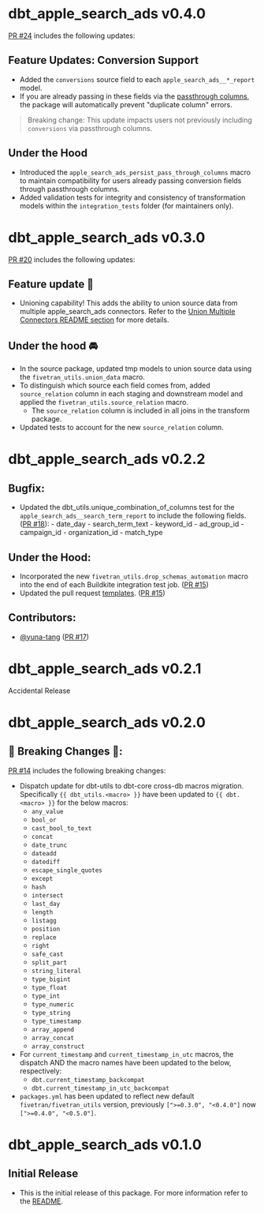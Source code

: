 # dbt_apple_search_ads v0.4.0
[PR #24](https://github.com/fivetran/dbt_apple_search_ads/pull/24) includes the following updates:

## Feature Updates: Conversion Support
- Added the `conversions` source field to each `apple_search_ads__*_report` model.
- If you are already passing in these fields via the [passthrough columns](https://github.com/fivetran/dbt_apple_search_ads?tab=readme-ov-file#passing-through-additional-metrics), the package will automatically prevent "duplicate column" errors.
> Breaking change: This update impacts users not previously including `conversions` via passthrough columns.

## Under the Hood
- Introduced the `apple_search_ads_persist_pass_through_columns` macro to maintain compatibility for users already passing conversion fields through passthrough columns.
- Added validation tests for integrity and consistency of transformation models within the `integration_tests` folder (for maintainers only).

# dbt_apple_search_ads v0.3.0
[PR #20](https://github.com/fivetran/dbt_apple_search_ads/pull/20) includes the following updates:
## Feature update 🎉
- Unioning capability! This adds the ability to union source data from multiple apple_search_ads connectors. Refer to the [Union Multiple Connectors README section](https://github.com/fivetran/dbt_apple_search_ads/blob/main/README.md#union-multiple-connectors) for more details.

## Under the hood 🚘
- In the source package, updated tmp models to union source data using the `fivetran_utils.union_data` macro. 
- To distinguish which source each field comes from, added `source_relation` column in each staging and downstream model and applied the `fivetran_utils.source_relation` macro.
  - The `source_relation` column is included in all joins in the transform package. 
- Updated tests to account for the new `source_relation` column.

# dbt_apple_search_ads v0.2.2
## Bugfix:
- Updated the dbt_utils.unique_combination_of_columns test for the `apple_search_ads__search_term_report` to include the following fields. ([PR #18](https://github.com/fivetran/dbt_apple_search_ads/pull/18)):
        - date_day
        - search_term_text
        - keyword_id
        - ad_group_id
        - campaign_id
        - organization_id
        - match_type

## Under the Hood:

- Incorporated the new `fivetran_utils.drop_schemas_automation` macro into the end of each Buildkite integration test job. ([PR #15](https://github.com/fivetran/dbt_apple_search_ads/pull/15))
- Updated the pull request [templates](/.github). ([PR #15](https://github.com/fivetran/dbt_apple_search_ads/pull/15))

## Contributors:

- [@yuna-tang](https://github.com/yuna-tang) ([PR #17](https://github.com/fivetran/dbt_apple_search_ads/pull/17))



# dbt_apple_search_ads v0.2.1

Accidental Release

# dbt_apple_search_ads v0.2.0

## 🚨 Breaking Changes 🚨:
[PR #14](https://github.com/fivetran/dbt_apple_search_ads/pull/14) includes the following breaking changes:
- Dispatch update for dbt-utils to dbt-core cross-db macros migration. Specifically `{{ dbt_utils.<macro> }}` have been updated to `{{ dbt.<macro> }}` for the below macros:
    - `any_value`
    - `bool_or`
    - `cast_bool_to_text`
    - `concat`
    - `date_trunc`
    - `dateadd`
    - `datediff`
    - `escape_single_quotes`
    - `except`
    - `hash`
    - `intersect`
    - `last_day`
    - `length`
    - `listagg`
    - `position`
    - `replace`
    - `right`
    - `safe_cast`
    - `split_part`
    - `string_literal`
    - `type_bigint`
    - `type_float`
    - `type_int`
    - `type_numeric`
    - `type_string`
    - `type_timestamp`
    - `array_append`
    - `array_concat`
    - `array_construct`
- For `current_timestamp` and `current_timestamp_in_utc` macros, the dispatch AND the macro names have been updated to the below, respectively:
    - `dbt.current_timestamp_backcompat`
    - `dbt.current_timestamp_in_utc_backcompat`
- `packages.yml` has been updated to reflect new default `fivetran/fivetran_utils` version, previously `[">=0.3.0", "<0.4.0"]` now `[">=0.4.0", "<0.5.0"]`.

# dbt_apple_search_ads v0.1.0

## Initial Release
- This is the initial release of this package. For more information refer to the [README](/README.md).
